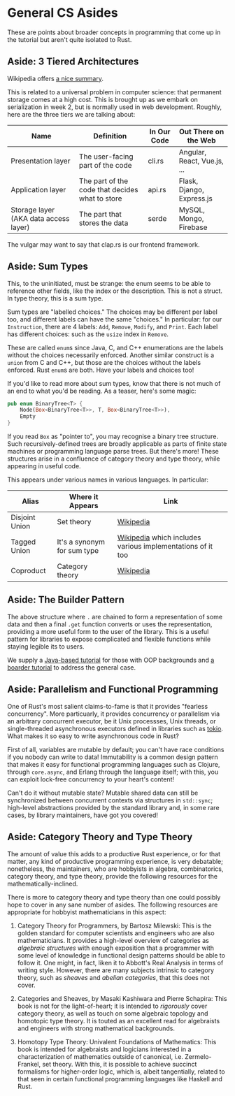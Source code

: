# General CS Asides

These are points about broader concepts in programming that come up in the tutorial but aren't quite isolated to Rust.

## Aside: 3 Tiered Architectures

Wikipedia offers [a nice summary](https://en.wikipedia.org/wiki/Multitier_architecture).

This is related to a universal problem in computer science: that permanent storage comes at a high cost. This is brought up as we embark on serialization in week 2, but is normally used in web development. Roughly, here are the three tiers we are talking about:

| Name | Definition | In Our Code | Out There on the Web |
|---|---|---|---|
| Presentation layer | The user-facing part of the code | cli.rs | Angular, React, Vue.js, ... |
| Application layer | The part of the code that decides what to store | api.rs | Flask, Django, Express.js |
| Storage layer (AKA data access layer) | The part that stores the data | serde | MySQL, Mongo, Firebase |

The vulgar may want to say that clap.rs is our frontend framework.

## Aside: Sum Types

This, to the uninitiated, must be strange: the enum seems to be able to reference other fields, like the index or the description. This is not a struct. In type theory, this is a sum type.

Sum types are "labelled choices." The choices may be different per label too, and different labels can have the same "choices." In particular: for our `Instruction`, there are 4 labels: `Add`, `Remove`, `Modify`, and `Print`. Each label has different choices: such as the `usize` index in `Remove`.

These are called `enum`s since Java, C, and C++ enumerations are the labels without the choices necessarily enforced. Another similar construct is a `union` from C and C++, but those are the choices without the labels enforced. Rust `enum`s are both. Have your labels and choices too!

If you'd like to read more about sum types, know that there is not much of an end to what you'd be reading. As a teaser, here's some magic:

```rust
pub enum BinaryTree<T> {
    Node(Box<BinaryTree<T>>, T, Box<BinaryTree<T>>),
    Empty
}
```

If you read `Box` as "pointer to", you may recognise a binary tree structure. Such recursively-defined trees are broadly applicable as parts of finite state machines or programming language parse trees. But there's more! These structures arise in a confluence of category theory and type theory, while appearing in useful code.

This appears under various names in various languages. In particular:

| Alias          | Where it Appears            | Link                                                                                                     |
|----------------|-----------------------------|----------------------------------------------------------------------------------------------------------|
| Disjoint Union | Set theory                  | [Wikipedia](https://en.wikipedia.org/wiki/Disjoint_union)                                                |
| Tagged Union   | It's a synonym for sum type | [Wikipedia](https://en.wikipedia.org/wiki/Tagged_union) which includes various implementations of it too |
| Coproduct      | Category theory             | [Wikipedia](https://en.wikipedia.org/wiki/Coproduct)                                                     |

## Aside: The Builder Pattern

The above structure where `.` are chained to form a representation of some data and then a final `.get` function converts or uses the representation, providing a more useful form to the user of the library. This is a useful pattern for libraries to expose complicated and flexible functions while staying legible its to users.

We supply a [Java-based tutorial](https://www.geeksforgeeks.org/builder-design-pattern/) for those with OOP backgrounds and [a boarder tutorial](https://refactoring.guru/design-patterns/builder) to address the general case.

## Aside: Parallelism and Functional Programming

One of Rust's most salient claims-to-fame is that it provides "fearless concurrency". More particuarly, it provides concurrency or parallelism via an arbitrary concurrent executor, be it Unix processses, Unix threads, or single-threaded asynchronous executors defined in libraries such as [tokio](https://docs.rs/tokio/0.2.18/tokio/). What makes it so easy to write asynchronous code in Rust?

First of all, variables are mutable by default; you can't have race conditions if you nobody can write to data! Immutability is a common design pattern that makes it easy for functional programming languages such as Clojure, through `core.async`, and Erlang through the language itself; with this, you can exploit lock-free concurrency to your heart's content!

Can't do it without mutable state? Mutable shared data can still be synchronized between concurrent contexts via structures in `std::sync`; high-level abstractions provided by the standard library and, in some rare cases, by library maintainers, have got you covered!

## Aside: Category Theory and Type Theory

The amount of value this adds to a productive Rust experience, or for that matter, any kind of productive programming experience, is very debatable; nonetheless, the maintainers, who are hobbyists in algebra, combinatorics, category theory, and type theory, provide the following resources for the mathematically-inclined.

There is more to category theory and type theory than one could possibly hope to cover in any sane number of asides. The following resources are appropriate for hobbyist mathematicians in this aspect:

1. Category Theory for Programmers, by Bartosz Milewski: This is the golden standard for computer scientists and engineers who are also mathematicians. It provides a high-level overview of categories as _algebraic structures_ with enough exposition that a programmer with some level of knowledge in functional design patterns should be able to follow it. One might, in fact, liken it to Abbott's Real Analysis in terms of writing style. However, there are many subjects intrinsic to category theory, such as _sheaves_ and _abelian categories_, that this does not cover.

2. Categories and Sheaves, by Masaki Kashiwara and Pierre Schapira: This book is not for the light-of-heart; it is intended to _rigorously_ cover category theory, as well as touch on some algebraic topology and homotopic type theory. It is touted as an excellent read for algebraists and engineers with strong mathematical backgrounds.

3. Homotopy Type Theory: Univalent Foundations of Mathematics: This book is intended for algebraists and logicians interested in a characterization of mathematics outside of canonical, i.e. Zermelo-Frankel, set theory. With this, it is possible to achieve succinct formalisms for higher-order logic, which is, albeit tangentially, related to that seen in certain functional programming languages like Haskell and Rust.
